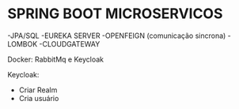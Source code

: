 # SPRING BOOT MICROSERVICOS

-JPA/SQL
-EUREKA SERVER
-OPENFEIGN (comunicação sincrona)
-LOMBOK
-CLOUDGATEWAY

Docker: RabbitMq e Keycloak

Keycloak:
- Criar Realm
- Cria usuário
